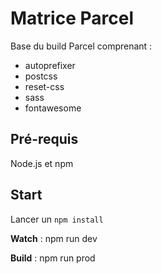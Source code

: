 # Matrice Parcel

Base du build Parcel comprenant : 
- autoprefixer
- postcss
- reset-css
- sass
- fontawesome

## Pré-requis 
Node.js et npm

## Start 
Lancer un `npm install`

**Watch** : npm run dev

**Build** : npm run prod
